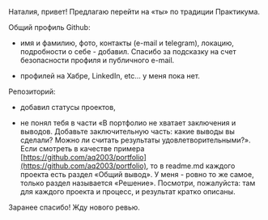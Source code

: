 
Наталия, привет! Предлагаю перейти на «ты» по традиции Практикума.

  

Общий профиль Github:

-   имя и фамилию, фото, контакты (e-mail и telegram), локацию, подробности о себе - добавил. Спасибо за подсказку на счет безопасности профиля и публичного e-mail.
    
-   профилей на Хабре, LinkedIn, etc... у меня пока нет.
    

  

Репозиторий:

-   добавил статусы проектов,
    
-   не понял тебя в части «В портфолио не хватает заключения и выводов. Добавьте заключительную часть: какие выводы вы сделали? Можно ли считать результаты удовлетворительными?». Если смотреть в качестве примера [https://github.com/aq2003/portfolio](https://github.com/aq2003/portfolio), то в readme.md каждого проекта есть раздел «Общий вывод». У меня - ровно то же самое, только раздел называется «Решение». Посмотри, пожалуйста: там для каждого проекта и процесс, и результат кратко описаны.
    

  

Заранее спасибо! Жду нового ревью.
